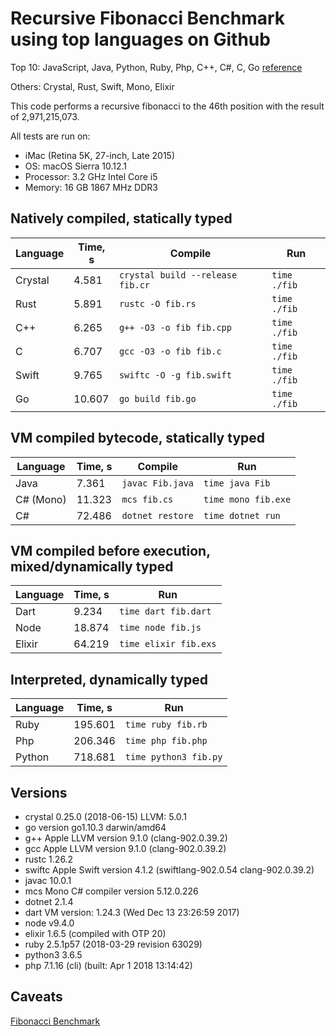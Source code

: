 # Recursive Fibonacci Benchmark using top languages on Github

Top 10: JavaScript, Java, Python, Ruby, Php, C++, C#, C, Go [reference](http://www.techworm.net/2016/09/top-10-popular-programming-languages-github.html)

Others: Crystal, Rust, Swift, Mono, Elixir

This code performs a recursive fibonacci to the 46th position with the result of 2,971,215,073.

All tests are run on:
 - iMac (Retina 5K, 27-inch, Late 2015)
 - OS: macOS Sierra 10.12.1
 - Processor: 3.2 GHz Intel Core i5
 - Memory: 16 GB 1867 MHz DDR3

## Natively compiled, statically typed

| Language  | Time, s | Compile                           | Run          |
|-----------|---------|-----------------------------------|--------------|
| Crystal   | 4.581   | `crystal build --release fib.cr`  | `time ./fib` |
| Rust      | 5.891   | `rustc -O fib.rs`                 | `time ./fib` |
| C++       | 6.265   | `g++ -O3 -o fib fib.cpp`          | `time ./fib` |
| C         | 6.707   | `gcc -O3 -o fib fib.c`            | `time ./fib` |
| Swift     | 9.765   | `swiftc -O -g fib.swift`          | `time ./fib` |
| Go        | 10.607  | `go build fib.go`                 | `time ./fib` |

## VM compiled bytecode, statically typed

| Language  | Time, s | Compile          | Run                 |
|-----------|---------|------------------|---------------------|
| Java      | 7.361   | `javac Fib.java` | `time java Fib`     |
| C# (Mono) | 11.323  | `mcs fib.cs`     | `time mono fib.exe` |
| C#        | 72.486  | `dotnet restore` | `time dotnet run`   |

## VM compiled before execution, mixed/dynamically typed

| Language | Time, s  | Run                  |
|----------|----------|----------------------|
| Dart     | 9.234    | `time dart fib.dart` |
| Node     | 18.874   | `time node fib.js`   |
| Elixir   | 64.219   | `time elixir fib.exs`|

## Interpreted, dynamically typed

| Language | Time, s  | Run                  |
|----------|----------|----------------------|
| Ruby     | 195.601 | `time ruby fib.rb`    |
| Php      | 206.346 | `time php fib.php`   |
| Python   | 718.681 | `time python3 fib.py` |

## Versions

- crystal 0.25.0 (2018-06-15) LLVM: 5.0.1
- go version go1.10.3 darwin/amd64
- g++ Apple LLVM version 9.1.0 (clang-902.0.39.2)
- gcc Apple LLVM version 9.1.0 (clang-902.0.39.2)
- rustc 1.26.2
- swiftc Apple Swift version 4.1.2 (swiftlang-902.0.54 clang-902.0.39.2)
- javac 10.0.1
- mcs Mono C# compiler version 5.12.0.226
- dotnet 2.1.4
- dart VM version: 1.24.3 (Wed Dec 13 23:26:59 2017)
- node v9.4.0
- elixir 1.6.5 (compiled with OTP 20)
- ruby 2.5.1p57 (2018-03-29 revision 63029)
- python3 3.6.5
- php 7.1.16 (cli) (built: Apr  1 2018 13:14:42)

## Caveats

[Fibonacci Benchmark](https://crystal-lang.org/2016/07/15/fibonacci-benchmark.html)
